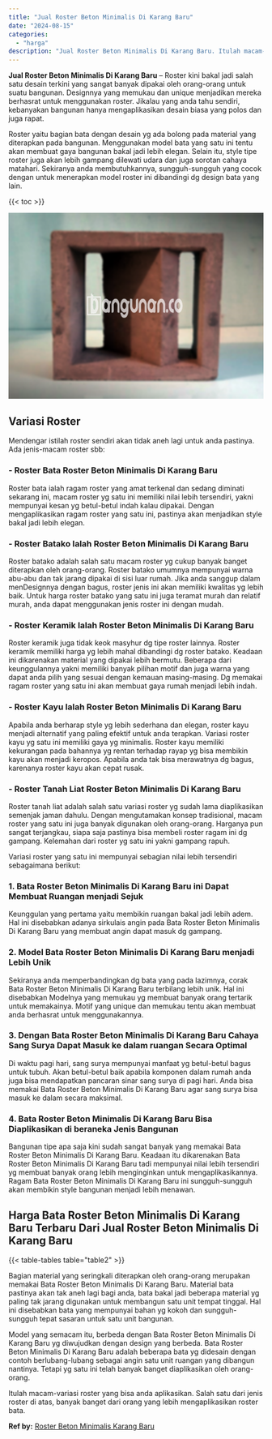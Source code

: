 ```yaml
---
title: "Jual Roster Beton Minimalis Di Karang Baru"
date: "2024-08-15"
categories: 
  - "harga"
description: "Jual Roster Beton Minimalis Di Karang Baru. Itulah macam-variasi roster yang bisa anda aplikasikan. Salah satu dari jenis roster di atas, banyak banget dari..."
---
```


**Jual Roster Beton Minimalis Di Karang Baru** – Roster kini bakal jadi salah satu desain terkini yang sangat banyak dipakai oleh orang-orang untuk suatu bangunan. Designnya yang memukau dan unique menjadikan mereka berhasrat untuk menggunakan roster. Jikalau yang anda tahu sendiri, kebanyakan bangunan hanya mengaplikasikan desain biasa yang polos dan juga rapat.

Roster yaitu bagian bata dengan desain yg ada bolong pada material yang diterapkan pada bangunan. Menggunakan model bata yang satu ini tentu akan membuat gaya bangunan bakal jadi lebih elegan. Selain itu, style tipe roster juga akan lebih gampang dilewati udara dan juga sorotan cahaya matahari. Sekiranya anda membutuhkannya, sungguh-sungguh yang cocok dengan untuk menerapkan model roster ini dibandingi dg design bata yang lain.

{{< toc >}}

![Jual Roster Beton Minimalis Di Karang Baru](/images/bata-roster-minimalis-38.png)

## Variasi Roster

Mendengar istilah roster sendiri akan tidak aneh lagi untuk anda pastinya. Ada jenis-macam roster sbb:

### \- Roster Bata Roster Beton Minimalis Di Karang Baru

Roster bata ialah ragam roster yang amat terkenal dan sedang diminati sekarang ini, macam roster yg satu ini memiliki nilai lebih tersendiri, yakni mempunyai kesan yg betul-betul indah kalau dipakai. Dengan mengaplikasikan ragam roster yang satu ini, pastinya akan menjadikan style bakal jadi lebih elegan.

### \- Roster Batako Ialah Roster Beton Minimalis Di Karang Baru

Roster batako adalah salah satu macam roster yg cukup banyak banget diterapkan oleh orang-orang. Roster batako umumnya mempunyai warna abu-abu dan tak jarang dipakai di sisi luar rumah. Jika anda sanggup dalam menDesignnya dengan bagus, roster jenis ini akan memiliki kwalitas yg lebih baik. Untuk harga roster batako yang satu ini juga teramat murah dan relatif murah, anda dapat menggunakan jenis roster ini dengan mudah.

### \- Roster Keramik Ialah Roster Beton Minimalis Di Karang Baru

Roster keramik juga tidak keok masyhur dg tipe roster lainnya. Roster keramik memiliki harga yg lebih mahal dibandingi dg roster batako. Keadaan ini dikarenakan material yang dipakai lebih bermutu. Beberapa dari keunggulannya yakni memiliki banyak pilihan motif dan juga warna yang dapat anda pilih yang sesuai dengan kemauan masing-masing. Dg memakai ragam roster yang satu ini akan membuat gaya rumah menjadi lebih indah.

### \- Roster Kayu Ialah Roster Beton Minimalis Di Karang Baru

Apabila anda berharap style yg lebih sederhana dan elegan, roster kayu menjadi alternatif yang paling efektif untuk anda terapkan. Variasi roster kayu yg satu ini memiliki gaya yg minimalis. Roster kayu memiliki kekurangan pada bahannya yg rentan terhadap rayap yg bisa membikin kayu akan menjadi keropos. Apabila anda tak bisa merawatnya dg bagus, karenanya roster kayu akan cepat rusak.

### \- Roster Tanah Liat Roster Beton Minimalis Di Karang Baru

Roster tanah liat adalah salah satu variasi roster yg sudah lama diaplikasikan semenjak jaman dahulu. Dengan mengutamakan konsep tradisional, macam roster yang satu ini juga banyak digunakan oleh orang-orang. Harganya pun sangat terjangkau, siapa saja pastinya bisa membeli roster ragam ini dg gampang. Kelemahan dari roster yg satu ini yakni gampang rapuh.

Variasi roster yang satu ini mempunyai sebagian nilai lebih tersendiri sebagaimana berikut:

### 1\. Bata Roster Beton Minimalis Di Karang Baru ini Dapat Membuat Ruangan menjadi Sejuk

Keunggulan yang pertama yaitu membikin ruangan bakal jadi lebih adem. Hal ini disebabkan adanya sirkulais angin pada Bata Roster Beton Minimalis Di Karang Baru yang membuat angin dapat masuk dg gampang.

### 2\. Model Bata Roster Beton Minimalis Di Karang Baru menjadi Lebih Unik

Sekiranya anda memperbandingkan dg bata yang pada lazimnya, corak Bata Roster Beton Minimalis Di Karang Baru terbilang lebih unik. Hal ini disebabkan Modelnya yang memukau yg membuat banyak orang tertarik untuk memakainya. Motif yang unique dan memukau tentu akan membuat anda berhasrat untuk menggunakannya.

### 3\. Dengan Bata Roster Beton Minimalis Di Karang Baru Cahaya Sang Surya Dapat Masuk ke dalam ruangan Secara Optimal

Di waktu pagi hari, sang surya mempunyai manfaat yg betul-betul bagus untuk tubuh. Akan betul-betul baik apabila komponen dalam rumah anda juga bisa mendapatkan pancaran sinar sang surya di pagi hari. Anda bisa memakai Bata Roster Beton Minimalis Di Karang Baru agar sang surya bisa masuk ke dalam secara maksimal.

### 4\. Bata Roster Beton Minimalis Di Karang Baru Bisa Diaplikasikan di beraneka Jenis Bangunan

Bangunan tipe apa saja kini sudah sangat banyak yang memakai Bata Roster Beton Minimalis Di Karang Baru. Keadaan itu dikarenakan Bata Roster Beton Minimalis Di Karang Baru tadi mempunyai nilai lebih tersendiri yg membuat banyak orang lebih menginginkan untuk mengaplikasikannya. Ragam Bata Roster Beton Minimalis Di Karang Baru ini sungguh-sungguh akan membikin style bangunan menjadi lebih menawan.

## Harga Bata Roster Beton Minimalis Di Karang Baru Terbaru Dari Jual Roster Beton Minimalis Di Karang Baru

{{< table-tables table="table2" >}}

Bagian material yang seringkali diterapkan oleh orang-orang merupakan memakai Bata Roster Beton Minimalis Di Karang Baru. Material bata pastinya akan tak aneh lagi bagi anda, bata bakal jadi beberapa material yg paling tak jarang digunakan untuk membangun satu unit tempat tinggal. Hal ini disebabkan bata yang mempunyai bahan yg kokoh dan sungguh-sungguh tepat sasaran untuk satu unit bangunan.

Model yang semacam itu, berbeda dengan Bata Roster Beton Minimalis Di Karang Baru yg diwujudkan dengan design yang berbeda. Bata Roster Beton Minimalis Di Karang Baru adalah beberapa bata yg didesain dengan contoh berlubang-lubang sebagai angin satu unit ruangan yang dibangun nantinya. Tetapi yg satu ini telah banyak banget diaplikasikan oleh orang-orang.

Itulah macam-variasi roster yang bisa anda aplikasikan. Salah satu dari jenis roster di atas, banyak banget dari orang yang lebih mengaplikasikan roster bata.

**Ref by:** [Roster Beton Minimalis Karang Baru](https://id.wikipedia.org/wiki/Roster)
